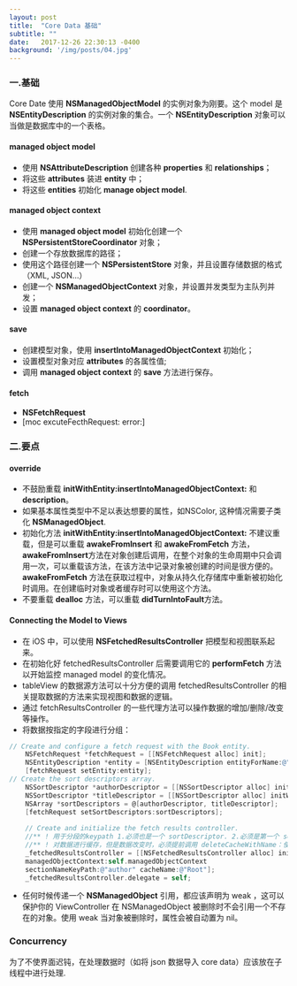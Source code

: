 ```yaml
---
layout: post
title:  "Core Data 基础"
subtitle: ""
date:   2017-12-26 22:30:13 -0400
background: '/img/posts/04.jpg'
---
```


### 一.基础
Core Date 使用 **NSManagedObjectModel** 的实例对象为刚要。这个 model 是 **NSEntityDescription** 的实例对象的集合。一个 **NSEntityDescription** 对象可以当做是数据库中的一个表格。 

#### managed object model 
* 使用 **NSAttributeDescription** 创建各种 **properties** 和 **relationships**；  
* 将这些 **attributes** 装进 **entity** 中；  
* 将这些 **entities** 初始化 **manage object model**.  

#### managed object context
* 使用 **managed object model** 初始化创建一个**NSPersistentStoreCoordinator** 对象；  
* 创建一个存放数据库的路径；
* 使用这个路径创建一个 **NSPersistentStore** 对象，并且设置存储数据的格式（XML, JSON...）  
* 创建一个 **NSManagedObjectContext** 对象，并设置并发类型为主队列并发；
* 设置 **managed object context** 的 **coordinator**。  

#### save  
* 创建模型对象，使用 **insertIntoManagedObjectContext** 初始化；
* 设置模型对象对应 **attributes** 的各属性值;   
* 调用 **managed object context** 的 **save** 方法进行保存。

#### fetch
* **NSFetchRequest**  
* [moc excuteFecthRequest: error:]

### 二.要点

#### override
* 不鼓励重载 **initWithEntity:insertIntoManagedObjectContext:** 和 **description**。
* 如果基本属性类型中不足以表达想要的属性，如NSColor, 这种情况需要子类化 **NSManagedObject**.
* 初始化方法 **initWithEntity:insertIntoManagedObjectContext:** 不建议重载，但是可以重载 **awakeFromInsert** 和 **awakeFromFetch** 方法，**awakeFromInsert**方法在对象创建后调用，在整个对象的生命周期中只会调用一次，可以重载该方法，在该方法中记录对象被创建的时间是很方便的。**awakeFromFetch** 方法在获取过程中，对象从持久化存储库中重新被初始化时调用。在创建临时对象或者缓存时可以使用这个方法。  
* 不要重载 **dealloc** 方法，可以重载 **didTurnIntoFault**方法。  

#### Connecting the Model to Views
* 在 iOS 中，可以使用 **NSFetchedResultsController** 把模型和视图联系起来。  
* 在初始化好 fetchedResultsController 后需要调用它的 **performFetch** 方法以开始监控 managed model 的变化情况。  
* tableView 的数据源方法可以十分方便的调用 fetchedResultsController 的相关提取数据的方法来实现视图和数据的逻辑。  
* 通过 fetchResultsController 的一些代理方法可以操作数据的增加/删除/改变等操作。
* 将数据按指定的字段进行分组：

```objective-c
// Create and configure a fetch request with the Book entity.
    NSFetchRequest *fetchRequest = [[NSFetchRequest alloc] init];
    NSEntityDescription *entity = [NSEntityDescription entityForName:@"Book" inManagedObjectContext:self.managedObjectContext];
    [fetchRequest setEntity:entity];
// Create the sort descriptors array.
    NSSortDescriptor *authorDescriptor = [[NSSortDescriptor alloc] initWithKey:@"author" ascending:YES];
    NSSortDescriptor *titleDescriptor = [[NSSortDescriptor alloc] initWithKey:@"title" ascending:YES];
    NSArray *sortDescriptors = @[authorDescriptor, titleDescriptor];
    [fetchRequest setSortDescriptors:sortDescriptors];
    
    // Create and initialize the fetch results controller.
    //** ! 用于分段的keypath 1.必须也是一个 sortDescriptor. 2.必须是第一个 sortDescriptor；
    //** ! 对数据进行缓存，但是数据改变时，必须提前调用 deleteCacheWithName：使缓存失效
    _fetchedResultsController = [[NSFetchedResultsController alloc] initWithFetchRequest:fetchRequest 
    managedObjectContext:self.managedObjectContext 
    sectionNameKeyPath:@"author" cacheName:@"Root"];
    _fetchedResultsController.delegate = self;
```

* 任何时候传递一个 **NSManagedObject** 引用，都应该声明为 weak ，这可以保护你的 ViewController 在 NSManagedObject 被删除时不会引用一个不存在的对象。使用 weak 当对象被删除时，属性会被自动置为 nil。

### Concurrency
为了不使界面迟钝，在处理数据时（如将 json 数据导入 core data）应该放在子线程中进行处理.
 






